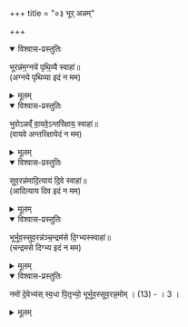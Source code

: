+++
title = "०३ भूर् अन्नम्"

+++

<details open><summary>विश्वास-प्रस्तुतिः</summary>

भूरन्न॑म॒ग्नये॑ पृथि॒व्यै स्वाहा॑॥  
(अग्नये पृथिव्या इदं न मम)
</details>

<details><summary>मूलम्</summary>

भूरन्न॑म॒ग्नये॑ पृथि॒व्यै स्वाहा॑॥  
</details>

<details open><summary>विश्वास-प्रस्तुतिः</summary>

भुवोऽन्नव्ँ॑ वा॒यवे॒ऽन्तरि॑क्षाय॒ स्वाहा॑॥  
(वायवे अन्तरिक्षायेदं न मम)
</details>

<details><summary>मूलम्</summary>

भुवोऽन्नव्ँ॑ वा॒यवे॒ऽन्तरि॑क्षाय॒ स्वाहा॑॥
</details>

  
<details open><summary>विश्वास-प्रस्तुतिः</summary>

सुव॒रन्न॑मादि॒त्याय॑ दि॒वे स्वाहा॑॥  
(आदित्याय दिव इदं न मम)
</details>

<details><summary>मूलम्</summary>

सुव॒रन्न॑मादि॒त्याय॑ दि॒वे स्वाहा॑॥
</details>
  
<details open><summary>विश्वास-प्रस्तुतिः</summary>

भूर्भुव॒स्सुव॒रन्न॑ञ्च॒न्द्रम॑से दि॒ग्भ्यस्स्वाहा॑॥  
(चन्द्रमसे दिग्भ्य इदं न मम)
</details>

<details><summary>मूलम्</summary>

भूर्भुव॒स्सुव॒रन्न॑ञ्च॒न्द्रम॑से दि॒ग्भ्यस्स्वाहा॑॥
</details>


<details open><summary>विश्वास-प्रस्तुतिः</summary>

नमो॑ दे॒वेभ्य॑स् स्व॒धा पि॒तृभ्यो॒ भूर्भुव॒स्सुव॒रन्न॒मोम् । (13) - । 3 ।
</details>

<details><summary>मूलम्</summary>

नमो॑ दे॒वेभ्य॑स् स्व॒धा पि॒तृभ्यो॒ भूर्भुव॒स्सुव॒रन्न॒मोम् । (13) - । 3 ।
</details>

